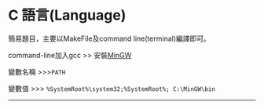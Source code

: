 # C 語言(Language)
簡易題目，主要以MakeFile及command line(terminal)編譯即可。

command-line加入gcc >> 安裝[MinGW](http://www.mingw.org/)

變數名稱 >>>```PATH```

變數值 >>> ```%SystemRoot%\system32;%SystemRoot%; C:\MinGW\bin```
___



